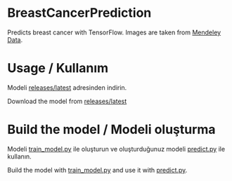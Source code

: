 # BreastCancerPrediction
Predicts breast cancer with TensorFlow. Images are taken from [Mendeley Data](https://data.mendeley.com/datasets/fvjhtskg93/1).

# Usage / Kullanım
Modeli [releases/latest](https://github.com/tmtco1/BreastCancerPrediction/releases/latest) adresinden indirin.

Download the model from [releases/latest](https://github.com/tmtco1/BreastCancerPrediction/releases/latest)

# Build the model / Modeli oluşturma
Modeli [train_model.py](https://github.com/tmtco1/BreastCancerPrediction/blob/main/train_model.py) ile oluşturun ve oluşturduğunuz modeli [predict.py](https://github.com/tmtco1/BreastCancerPrediction/blob/main/predict.py) ile kullanın.

Build the model with [train_model.py](https://github.com/tmtco1/BreastCancerPrediction/blob/main/train_model.py) and use it with [predict.py](https://github.com/tmtco1/BreastCancerPrediction/blob/main/predict.py).